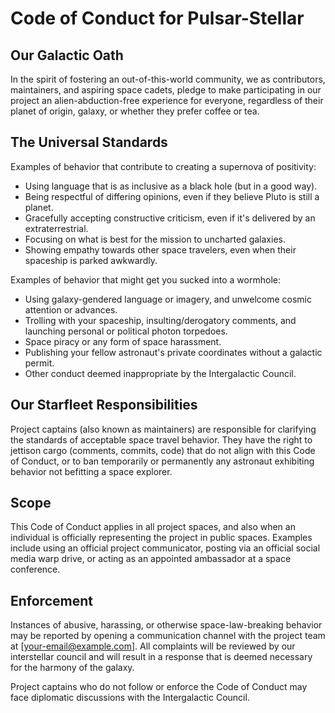 # Code of Conduct for Pulsar-Stellar

## Our Galactic Oath

In the spirit of fostering an out-of-this-world community, we as contributors, maintainers, and aspiring space cadets, pledge to make participating in our project an alien-abduction-free experience for everyone, regardless of their planet of origin, galaxy, or whether they prefer coffee or tea.

## The Universal Standards

Examples of behavior that contribute to creating a supernova of positivity:

- Using language that is as inclusive as a black hole (but in a good way).
- Being respectful of differing opinions, even if they believe Pluto is still a planet.
- Gracefully accepting constructive criticism, even if it's delivered by an extraterrestrial.
- Focusing on what is best for the mission to uncharted galaxies.
- Showing empathy towards other space travelers, even when their spaceship is parked awkwardly.

Examples of behavior that might get you sucked into a wormhole:

- Using galaxy-gendered language or imagery, and unwelcome cosmic attention or advances.
- Trolling with your spaceship, insulting/derogatory comments, and launching personal or political photon torpedoes.
- Space piracy or any form of space harassment.
- Publishing your fellow astronaut's private coordinates without a galactic permit.
- Other conduct deemed inappropriate by the Intergalactic Council.

## Our Starfleet Responsibilities

Project captains (also known as maintainers) are responsible for clarifying the standards of acceptable space travel behavior. They have the right to jettison cargo (comments, commits, code) that do not align with this Code of Conduct, or to ban temporarily or permanently any astronaut exhibiting behavior not befitting a space explorer.

## Scope

This Code of Conduct applies in all project spaces, and also when an individual is officially representing the project in public spaces. Examples include using an official project communicator, posting via an official social media warp drive, or acting as an appointed ambassador at a space conference.

## Enforcement

Instances of abusive, harassing, or otherwise space-law-breaking behavior may be reported by opening a communication channel with the project team at [your-email@example.com]. All complaints will be reviewed by our interstellar council and will result in a response that is deemed necessary for the harmony of the galaxy.

Project captains who do not follow or enforce the Code of Conduct may face diplomatic discussions with the Intergalactic Council.

